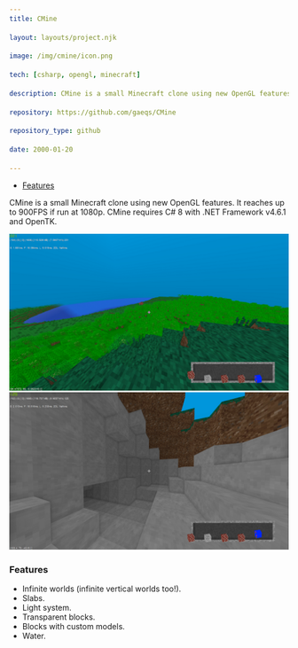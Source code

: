 ```yaml
---
title: CMine

layout: layouts/project.njk

image: /img/cmine/icon.png

tech: [csharp, opengl, minecraft]

description: CMine is a small Minecraft clone using new OpenGL features.

repository: https://github.com/gaeqs/CMine

repository_type: github

date: 2000-01-20

---
```


- [Features](#features)

CMine is a small Minecraft clone using new OpenGL features. It reaches up to 900FPS if run at 1080p.
CMine requires C# 8 with .NET Framework v4.6.1 and OpenTK.

![Image 1](/img/cmine/image_1.png)
![Image 2](/img/cmine/image_2.png)

### Features

- Infinite worlds (infinite vertical worlds too!).
- Slabs.
- Light system.
- Transparent blocks.
- Blocks with custom models.
- Water.
